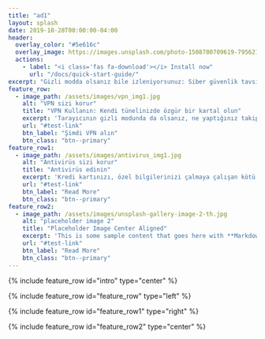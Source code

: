 ```yaml
---
title: "ad1"
layout: splash
date: 2019-10-28T00:00:00-04:00
header:
  overlay_color: "#5e616c"
  overlay_image: https://images.unsplash.com/photo-1508780709619-79562169bc64?ixlib=rb-1.2.1&ixid=eyJhcHBfaWQiOjEyMDd9&auto=format&fit=crop&w=1350&q=80
  actions:
    - label: "<i class='fas fa-download'></i> Install now"
      url: "/docs/quick-start-guide/"
excerpt: "Gizli modda olsanız bile izleniyorsunuz: Siber güvenlik tavsiyeleri"
feature_row:
  - image_path: /assets/images/vpn_img1.jpg
    alt: "VPN sizi korur"
    title: "VPN Kullanın: Kendi tünelinizde özgür bir kartal olun"
    excerpt: 'Tarayıcının gizli modunda da olsanız, ne yaptığınız takip edilebilir. VPN kullanmak, izlemenizi engeller.'
    url: "#test-link"
    btn_label: "Şimdi VPN alın"
    btn_class: "btn--primary"
feature_row1:
  - image_path: /assets/images/antivirus_img1.jpg
    alt: "Antivirüs sizi korur"
    title: "Antivirüs edinin"
    excerpt: 'Kredi kartınızı, özel bilgilerinizi çalmaya çalışan kötü niyetli kişileri bütün ağınızdan uzaklaştırın.'
    url: "#test-link"
    btn_label: "Read More"
    btn_class: "btn--primary"
feature_row2:
  - image_path: /assets/images/unsplash-gallery-image-2-th.jpg
    alt: "placeholder image 2"
    title: "Placeholder Image Center Aligned"
    excerpt: 'This is some sample content that goes here with **Markdown** formatting. Centered with `type="center"`'
    url: "#test-link"
    btn_label: "Read More"
    btn_class: "btn--primary"
---
```


{% include feature_row id="intro" type="center" %}

{% include feature_row id="feature_row" type="left" %}

{% include feature_row id="feature_row1" type="right" %}

{% include feature_row id="feature_row2" type="center" %}
